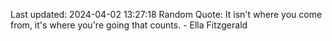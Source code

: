 Last updated: 2024-04-02 13:27:18
Random Quote: It isn't where you come from, it's where you're going that counts. - Ella Fitzgerald